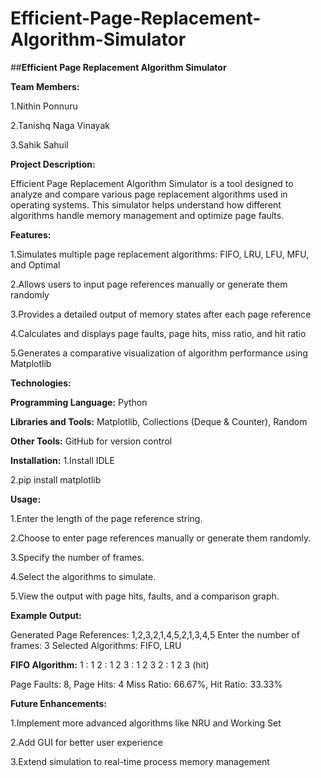 
# Efficient-Page-Replacement-Algorithm-Simulator
##**Efficient Page Replacement Algorithm Simulator**

**Team Members:**

1.Nithin Ponnuru

2.Tanishq Naga Vinayak

3.Sahik Sahuil

**Project Description:**

Efficient Page Replacement Algorithm Simulator is a tool designed to analyze and compare various page replacement algorithms used in operating systems. This simulator helps understand how different algorithms handle memory management and optimize page faults.

**Features:**

1.Simulates multiple page replacement algorithms: FIFO, LRU, LFU, MFU, and Optimal

2.Allows users to input page references manually or generate them randomly

3.Provides a detailed output of memory states after each page reference

4.Calculates and displays page faults, page hits, miss ratio, and hit ratio

5.Generates a comparative visualization of algorithm performance using Matplotlib

**Technologies:**

**Programming Language:** Python

**Libraries and Tools:** Matplotlib, Collections (Deque & Counter), Random

**Other Tools:** GitHub for version control

**Installation:**
1.Install IDLE

2.pip install matplotlib

**Usage:**

1.Enter the length of the page reference string.

2.Choose to enter page references manually or generate them randomly.

3.Specify the number of frames.

4.Select the algorithms to simulate.

5.View the output with page hits, faults, and a comparison graph.

**Example Output:**

Generated Page References: 1,2,3,2,1,4,5,2,1,3,4,5
Enter the number of frames: 3
Selected Algorithms: FIFO, LRU

**FIFO Algorithm:**
1 : 1
2 : 1 2
3 : 1 2 3
2 : 1 2 3 (hit)

Page Faults: 8, Page Hits: 4
Miss Ratio: 66.67%, Hit Ratio: 33.33%

**Future Enhancements:**

1.Implement more advanced algorithms like NRU and Working Set

2.Add GUI for better user experience

3.Extend simulation to real-time process memory management
